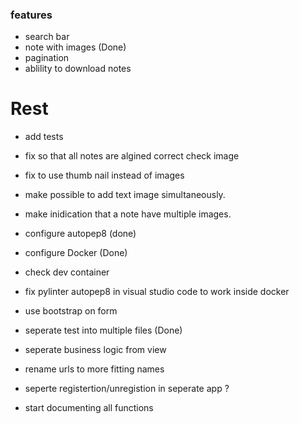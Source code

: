 
### features

- search bar
- note with images (Done)
- pagination
- ablility to download notes

# Rest

- add tests
- fix so that all notes are algined correct check image
- fix to use thumb nail instead of images
- make possible to add text image simultaneously.
- make inidication that a note have multiple images.

- configure autopep8 (done)

- configure Docker (Done)
- check dev container
- fix pylinter autopep8 in visual studio code to work inside docker

- use bootstrap on form

- seperate test into multiple files (Done)

- seperate business logic from view
- rename urls to more fitting names
- seperte registertion/unregistion in seperate app ?
- start documenting all functions
